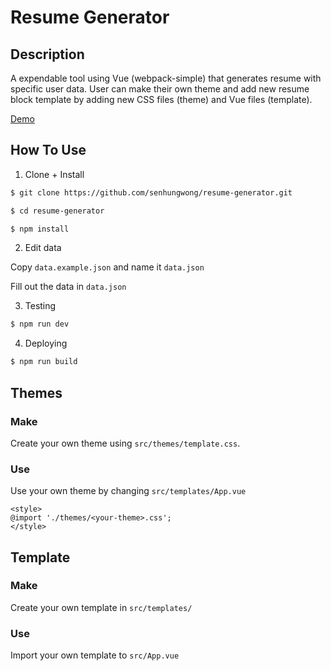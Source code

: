 # Resume Generator

## Description

A expendable tool using Vue (webpack-simple) that generates resume with specific user data. User can make their own theme and add new resume block template by adding new CSS files (theme) and Vue files (template).

[Demo](http://resume.senhung.net)

## How To Use

1. Clone + Install

```bash
$ git clone https://github.com/senhungwong/resume-generator.git
```

```bash
$ cd resume-generator
```

```bash
$ npm install
```

2. Edit data

Copy `data.example.json` and name it `data.json`

Fill out the data in `data.json`

3. Testing

```bash
$ npm run dev
```

4. Deploying

```bash
$ npm run build
```

## Themes

### Make

Create your own theme using `src/themes/template.css`.

### Use

Use your own theme by changing `src/templates/App.vue` 

```vue
<style>
@import './themes/<your-theme>.css';
</style>
```

## Template

### Make

Create your own template in `src/templates/`

### Use

Import your own template to `src/App.vue`
